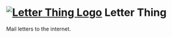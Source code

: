 # [![Letter Thing Logo](http://letterthing.com/images/letterthing-sm-script.png)](http://mean.io/) Letter Thing

Mail letters to the internet.

